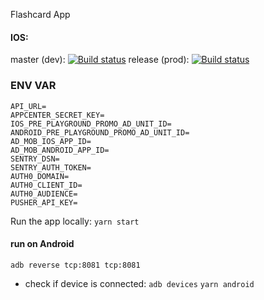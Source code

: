 Flashcard App

#### IOS:
master (dev): [![Build status](https://build.appcenter.ms/v0.1/apps/e9a179b2-6d20-4972-baa5-88555b777e12/branches/master/badge)](https://appcenter.ms)
release (prod): [![Build status](https://build.appcenter.ms/v0.1/apps/e9a179b2-6d20-4972-baa5-88555b777e12/branches/release/badge)](https://appcenter.ms)

### ENV VAR

```
API_URL=
APPCENTER_SECRET_KEY=
IOS_PRE_PLAYGROUND_PROMO_AD_UNIT_ID=
ANDROID_PRE_PLAYGROUND_PROMO_AD_UNIT_ID=
AD_MOB_IOS_APP_ID=
AD_MOB_ANDROID_APP_ID=
SENTRY_DSN=
SENTRY_AUTH_TOKEN=
AUTH0_DOMAIN=
AUTH0_CLIENT_ID=
AUTH0_AUDIENCE=
PUSHER_API_KEY=
```

Run the app locally:
```yarn start```

#### run on Android

```adb reverse tcp:8081 tcp:8081```
- check if device is connected: ```adb devices```
```yarn android```

